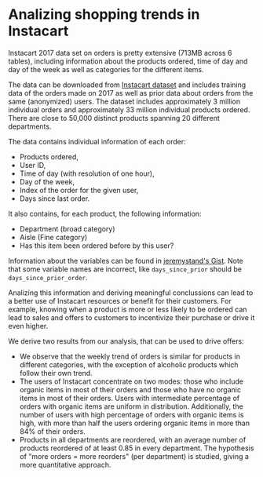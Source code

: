 # Analizing shopping trends in Instacart

Instacart 2017 data set on orders is pretty extensive (713MB across 6 tables), including information about the products ordered, time of day and day of the week as well as categories for the different items.

The data can be downloaded from [Instacart dataset](https://www.instacart.com/datasets/grocery-shopping-2017) and includes training data of the orders made on 2017 as well as prior data about orders from the same (anonymized) users. The dataset includes approximately 3 million individual orders and approximately 33 million individual products ordered. There are close to 50,000 distinct products spanning 20 different departments.

The data contains individual information of each order:
  * Products ordered,
  * User ID,
  * Time of day (with resolution of one hour),
  * Day of the week,
  * Index of the order for the given user,
  * Days since last order.

It also contains, for each product, the following information:
  * Department (broad category)
  * Aisle (Fine category)
  * Has this item been ordered before by this user?
  
Information about the variables can be found in [jeremystand's Gist](https://gist.github.com/jeremystan/c3b39d947d9b88b3ccff3147dbcf6c6b). Note that some variable names are incorrect, like `days_since_prior` should be `days_since_prior_order`.

Analizing this information and deriving meaningful conclussions can lead to a better use of Instacart resources or benefit for their customers. For example, knowing when a product is more or less likely to be ordered can lead to sales and offers to customers to incentivize their purchase or drive it even higher.

We derive two results from our analysis, that can be used to drive offers:
  * We observe that the weekly trend of orders is similar for products in different categories, with the exception of alcoholic products which follow their own trend.
  * The users of Instacart concentrate on two modes: those who include organic items in most of their orders and those who have no organic items in most of their orders. Users with intermediate percentage of orders with organic items are uniform in distribution. Additionally, the number of users with high percentage of orders with organic items is high, with more than half the users ordering organic items in more than 84% of their orders.
  * Products in all departments are reordered, with an average number of products reordered of at least 0.85 in every department. The hypothesis of "more orders = more reorders" (per department) is studied, giving a more quantitative approach.
